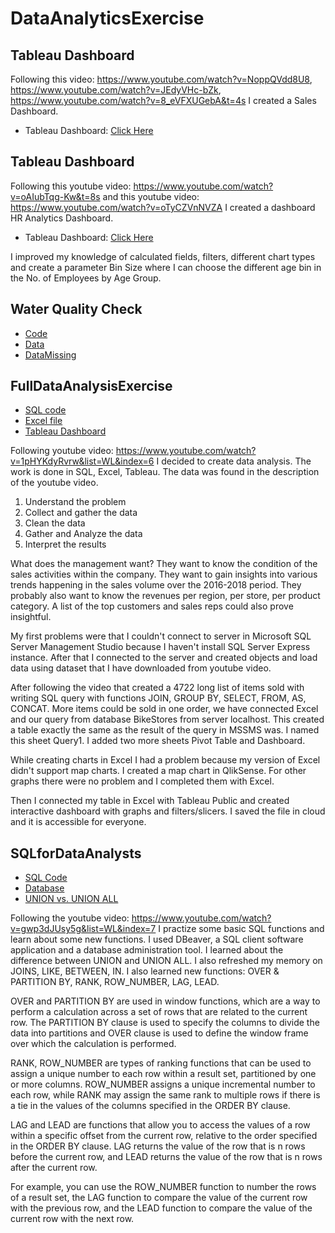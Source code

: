 # DataAnalyticsExercise
## Tableau Dashboard
Following this video: https://www.youtube.com/watch?v=NoppQVdd8U8, https://www.youtube.com/watch?v=JEdyVHc-bZk, https://www.youtube.com/watch?v=8_eVFXUGebA&t=4s I created a Sales Dashboard. 

* Tableau Dashboard: [Click Here](www.tableau.com)

## Tableau Dashboard
Following this youtube video: https://www.youtube.com/watch?v=oAIubTqg-Kw&t=8s and this youtube video: https://www.youtube.com/watch?v=oTyCZVnNVZA I created
a dashboard HR Analytics Dashboard.

* Tableau Dashboard: [Click Here](https://public.tableau.com/views/HRAnalyticsDashboard_16814032423450/HRANALYTICSDASHBOARD?:language=en-US&:display_count=n&:origin=viz_share_link)

I improved my knowledge of calculated fields, filters, different chart types and create a parameter Bin Size where I can choose the different age bin in the
No. of Employees by Age Group.

## Water Quality Check

* [Code](https://github.com/rokzupan1/data-analytics-exercise/blob/main/water_quality_check.ipynb)
* [Data](https://github.com/rokzupan1/data-analytics-exercise/blob/main/water_potability.csv)
* [DataMissing](https://github.com/rokzupan1/data-analytics-exercise/blob/main/missing_rows.csv)

## FullDataAnalysisExercise

* [SQL code](https://github.com/rokzupan1/fulldataanalysisexercise/blob/main/SQLQuery2.sql)
* [Excel file](https://github.com/rokzupan1/fulldataanalysisexercise/blob/main/ItemsSalesList.xlsx)
* [Tableau Dashboard](https://public.tableau.com/views/ExecutiveDashboard_16755197372350/Dashboard1?:language=en-US&:display_count=n&:origin=viz_share_link)

Following youtube video: https://www.youtube.com/watch?v=1pHYKdyRvrw&list=WL&index=6
I decided to create data analysis. The work is done in SQL, Excel, Tableau.
The data was found in the description of the youtube video.

1. Understand the problem
2. Collect and gather the data
3. Clean the data
4. Gather and Analyze the data
5. Interpret the results

What does the management want?
They want to know the condition of the sales activities within the company.
They want to gain insights into various trends happening in the sales volume
over the 2016-2018 period. They probably also want to know the revenues per
region, per store, per product category. A list of the top 
customers and sales reps could also prove insightful. 

My first problems were that I couldn't connect to server in Microsoft SQL Server
Management Studio because I haven't install SQL Server Express instance. After that
I connected to the server and created objects and load data using dataset that I have
downloaded from youtube video. 

After following the video that created a 4722 long list of items sold with writing
SQL query with functions JOIN, GROUP BY, SELECT, FROM, AS, CONCAT. More items
could be sold in one order, we have connected Excel and our query from database
BikeStores from server localhost. This created a table exactly the same as the
result of the query in MSSMS was. I named this sheet Query1. I added two more sheets
Pivot Table and Dashboard.

While creating charts in Excel I had a problem because my version of Excel didn't
support map charts. I created a map chart in QlikSense. For other graphs there were
no problem and I completed them with Excel. 

Then I connected my table in Excel with Tableau Public and created interactive dashboard
with graphs and filters/slicers. I saved the file in cloud and it is accessible for
everyone. 

## SQLforDataAnalysts
* [SQL Code](https://github.com/rokzupan1/DataAnalyticsExercise/blob/main/SQLforDataAnalyst.sql)
* [Database](https://github.com/rokzupan1/DataAnalyticsExercise/blob/main/SQLite%20Test.db)
* [UNION vs. UNION ALL](https://github.com/rokzupan1/DataAnalyticsExercise/blob/main/UnionVsUnionAll.PNG)

Following the youtube video: https://www.youtube.com/watch?v=gwp3dJUsy5g&list=WL&index=7
I practize some basic SQL functions and learn about some new functions.
I used DBeaver, a SQL client software application and a database administration tool.
I learned about the difference between UNION and UNION ALL. I also refreshed my memory
on JOINS, LIKE, BETWEEN, IN. I also learned new functions: OVER & PARTITION BY, RANK,
ROW_NUMBER, LAG, LEAD.

OVER and PARTITION BY are used in window functions, which are a way to perform a calculation 
across a set of rows that are related to the current row. The PARTITION BY clause is used to 
specify the columns to divide the data into partitions and OVER clause is used to define the 
window frame over which the calculation is performed.

RANK, ROW_NUMBER are types of ranking functions that can be used to assign a unique number 
to each row within a result set, partitioned by one or more columns. ROW_NUMBER assigns a 
unique incremental number to each row, while RANK may assign the same rank to multiple rows 
if there is a tie in the values of the columns specified in the ORDER BY clause.

LAG and LEAD are functions that allow you to access the values of a row within a specific 
offset from the current row, relative to the order specified in the ORDER BY clause. LAG 
returns the value of the row that is n rows before the current row, and LEAD returns the 
value of the row that is n rows after the current row.

For example, you can use the ROW_NUMBER function to number the rows of a result set, the 
LAG function to compare the value of the current row with the previous row, and the LEAD 
function to compare the value of the current row with the next row.

